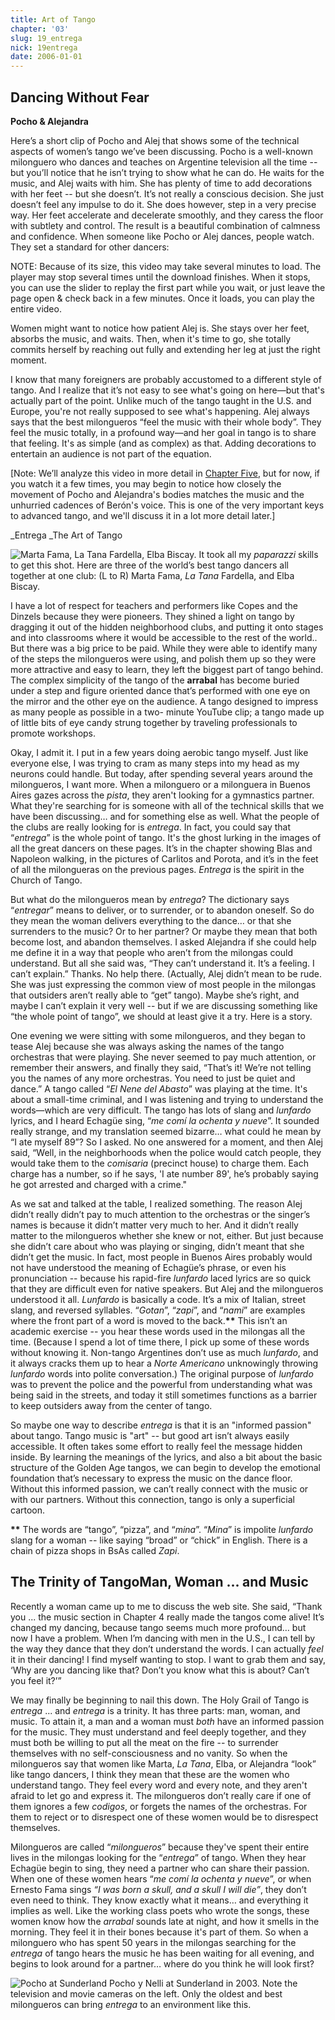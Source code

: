 ```yaml
---
title: Art of Tango
chapter: '03'
slug: 19_entrega
nick: 19entrega
date: 2006-01-01
---
```


## Dancing Without Fear

**Pocho & Alejandra**

Here’s a short clip of Pocho and Alej that shows some of the technical aspects of women’s tango we’ve been discussing. Pocho is a well-known milonguero who dances and teaches on Argentine television all the time -- but you’ll notice that he isn’t trying to show what he can do. He waits for the music, and Alej waits with him. She has plenty of time to add decorations with her feet -- but she doesn’t. It’s not really a conscious decision. She just doesn’t feel any impulse to do it. She does however, step in a very precise way. Her feet accelerate and decelerate smoothly, and they caress the floor with subtlety and control. The result is a beautiful combination of calmness and confidence. When someone like Pocho or Alej dances, people watch. They set a standard for other dancers:

NOTE: Because of its size, this video may take several minutes to load. The player may stop several times until the download finishes. When it stops, you can use the slider to replay the first part while you wait, or just leave the page open & check back in a few minutes. Once it loads, you can play the entire video.

Women might want to notice how patient Alej is. She stays over her feet, absorbs the music, and waits. Then, when it's time to go, she totally commits herself by reaching out fully and extending her leg at just the right moment.

I know that many foreigners are probably accustomed to a different style of tango. And I realize that it’s not easy to see what's going on here—but that's actually part of the point. Unlike much of the tango taught in the U.S. and Europe, you're not really supposed to see what's happening. Alej always says that the best milongueros “feel the music with their whole body”. They feel the music totally, in a profound way—and her goal in tango is to share that feeling. It's as simple (and as complex) as that. Adding decorations to entertain an audience is not part of the equation.

\[Note: We’ll analyze this video in more detail in [Chapter Five](/05/26_pocho), but for now, if you watch it a few times, you may begin to notice how closely the movement of Pocho and Alejandra's bodies matches the music and the unhurried cadences of Berón's voice. This is one of the very important keys to advanced tango, and we'll discuss it in a lot more detail later.\]

_Entrega
_The Art of Tango

![Marta Fama, La Tana Fardella, Elba Biscay.](/3_pics/19entrega/image002.jpg)
It took all my _paparazzi_ skills to get this shot. Here are three of the world’s best tango dancers all together at one club: (L to R) Marta Fama, _La Tana_ Fardella, and Elba Biscay.

I have a lot of respect for teachers and performers like Copes and the Dinzels because they were pioneers. They shined a light on tango by dragging it out of the hidden neighborhood clubs, and putting it onto stages and into classrooms where it would be accessible to the rest of the world.. But there was a big price to be paid. While they were able to identify many of the steps the milongueros were using, and polish them up so they were more attractive and easy to learn, they left the biggest part of tango behind. The complex simplicity of the tango of the __arrabal__ has become buried under a step and figure oriented dance that’s performed with one eye on the mirror and the other eye on the audience. A tango designed to impress as many people as possible in a two- minute YouTube clip; a tango made up of little bits of eye candy strung together by traveling professionals to promote workshops.

Okay, I admit it. I put in a few years doing aerobic tango myself. Just like everyone else, I was trying to cram as many steps into my head as my neurons could handle. But today, after spending several years around the milongueros, I want more. When a milonguero or a milonguera in Buenos Aires gazes across the _pista_, they aren't looking for a gymnastics partner. What they're searching for is someone with all of the technical skills that we have been discussing… and for something else as well. What the people of the clubs are really looking for is _entrega_. In fact, you could say that “_entrega_” is the whole point of tango. It's the ghost lurking in the images of all the great dancers on these pages. It’s in the chapter showing Blas and Napoleon walking, in the pictures of Carlitos and Porota, and it’s in the feet of all the milongueras on the previous pages. _Entrega_ is the spirit in the Church of Tango.

But what do the milongueros mean by _entrega_? The dictionary says “_entregar_” means to deliver, or to surrender, or to abandon oneself. So do they mean the woman delivers everything to the dance… or that she surrenders to the music? Or to her partner? Or maybe they mean that both become lost, and abandon themselves. I asked Alejandra if she could help me define it in a way that people who aren’t from the milongas could understand. But all she said was, “They can’t understand it. It’s a feeling. I can’t explain.” Thanks. No help there. (Actually, Alej didn’t mean to be rude. She was just expressing the common view of most people in the milongas that outsiders aren’t really able to “get” tango). Maybe she’s right, and maybe I can’t explain it very well -- but if we are discussing something like “the whole point of tango”, we should at least give it a try. Here is a story.

One evening we were sitting with some milongueros, and they began to tease Alej because she was always asking the names of the tango orchestras that were playing. She never seemed to pay much attention, or remember their answers, and finally they said, “That’s it! We’re not telling you the names of any more orchestras. You need to just be quiet and dance.” A tango called “_El Nene del Abasto_” was playing at the time. It's about a small-time criminal, and I was listening and trying to understand the words—which are very difficult. The tango has lots of slang and _lunfardo_ lyrics, and I heard Echagüe sing, “_me comí la ochenta y nueve_”. It sounded really strange, and my translation seemed bizarre… what could he mean by “I ate myself 89”? So I asked. No one answered for a moment, and then Alej said, “Well, in the neighborhoods when the police would catch people, they would take them to the _comisaria_ (precinct house) to charge them. Each charge has a number, so if he says, 'I ate number 89', he’s probably saying he got arrested and charged with a crime."

As we sat and talked at the table, I realized something. The reason Alej didn’t really didn’t pay to much attention to the orchestras or the singer’s names is because it didn’t matter very much to her. And it didn’t really matter to the milongueros whether she knew or not, either. But just because she didn’t care about who was playing or singing, didn’t meant that she didn’t get the music. In fact, most people in Buenos Aires probably would not have understood the meaning of Echagüe’s phrase, or even his pronunciation -- because his rapid-fire _lunfardo_ laced lyrics are so quick that they are difficult even for native speakers. But Alej and the milongueros understood it all. _Lunfardo_ is basically a code. It’s a mix of Italian, street slang, and reversed syllables. “_Gotan_”, “_zapi_”, and “_nami_” are examples where the front part of a word is moved to the back.**\*\***  This isn’t an academic exercise -- you hear these words used in the milongas all the time. (Because I spend a lot of time there, I pick up some of these words without knowing it. Non-tango Argentines don’t use as much _lunfardo_, and it always cracks them up to hear a _Norte Americano_ unknowingly throwing _lunfardo_ words into polite conversation.) The original purpose of _lunfardo_ was to prevent the police and the powerful from understanding what was being said in the streets, and today it still sometimes functions as a barrier to keep outsiders away from the center of tango.

So maybe one way to describe _entrega_ is that it is an "informed passion" about tango. Tango music is "art" -- but good art isn’t always easily accessible. It often takes some effort to really feel the message hidden inside. By learning the meanings of the lyrics, and also a bit about the basic structure of the Golden Age tangos, we can begin to develop the emotional foundation that’s necessary to express the music on the dance floor. Without this informed passion, we can’t really connect with the music or with our partners. Without this connection, tango is only a superficial cartoon.

**\*\*** The words are “tango”, “pizza”, and “_mina_”. “_Mina_” is impolite _lunfardo_ slang for a woman -- like saying “broad” or “chick” in English. There is a chain of pizza shops in BsAs called _Zapi_.

## The Trinity of TangoMan, Woman ... and Music

Recently a woman came up to me to discuss the web site. She said, “Thank you ... the music section in Chapter 4 really made the tangos come alive! It’s changed my dancing, because tango seems much more profound… but now I have a problem. When I’m dancing with men in the U.S., I can tell by the way they dance that they don’t understand the words. I can actually _feel_ it in their dancing! I find myself wanting to stop. I want to grab them and say, ‘Why are you dancing like that? Don’t you know what this is about? Can’t you feel it?’”

We may finally be beginning to nail this down. The Holy Grail of Tango is _entrega_ ... and _entrega_ is a trinity. It has three parts: man, woman, and music. To attain it, a man and a woman must _both_ have an informed passion for the music. They must understand and feel deeply together, and they must both be willing to put all the meat on the fire -- to surrender themselves with no self-consciousness and no vanity. So when the milongueros say that women like Marta, _La Tana_, Elba, or Alejandra “look” like tango dancers, I think they mean that these are the women who understand tango. They feel every word and every note, and they aren't afraid to let go and express it. The milongueros don’t really care if one of them ignores a few _codigos_, or forgets the names of the orchestras. For them to reject or to disrespect one of these women would be to disrespect themselves.

Milongueros are called “_milongueros_” because they've spent their entire lives in the milongas looking for the “_entrega_” of tango. When they hear Echagüe begin to sing, they need a partner who can share their passion. When one of these women hears “_me comí la ochenta y nueve_”, or when Ernesto Fama sings _“I was born a skull, and a skull I will die”_, they don’t even need to think. They know exactly what it means… and everything it implies as well. Like the working class poets who wrote the songs, these women know how the _arrabal_ sounds late at night, and how it smells in the morning. They feel it in their bones because it's part of them. So when a milonguero who has spent 50 years in the milongas searching for the _entrega_ of tango hears the music he has been waiting for all evening, and begins to look around for a partner… where do you think he will look first?

![Pocho at Sunderland](/3_pics/19entrega/image004.jpg)
Pocho y Nelli at Sunderland in 2003. Note the television and movie cameras on the left.
Only the oldest and best milongueros can bring _entrega_ to an environment like this.

